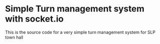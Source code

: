 # Simple Turn management system with socket.io

This is the source code for a very simple turn management system for SLP town hall



